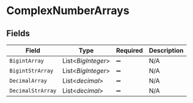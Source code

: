 # ComplexNumberArrays


## Fields

| Field              | Type               | Required           | Description        |
| ------------------ | ------------------ | ------------------ | ------------------ |
| `BigintArray`      | List<*BigInteger*> | :heavy_minus_sign: | N/A                |
| `BigintStrArray`   | List<*BigInteger*> | :heavy_minus_sign: | N/A                |
| `DecimalArray`     | List<*decimal*>    | :heavy_minus_sign: | N/A                |
| `DecimalStrArray`  | List<*decimal*>    | :heavy_minus_sign: | N/A                |
